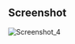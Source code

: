 ## Screenshot

![Screenshot_4](https://user-images.githubusercontent.com/103681582/216996228-d322dc9b-9234-4006-be6d-8f2025570985.png)
